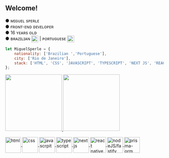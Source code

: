 ## Welcome!

●  ᴍɪɢᴜᴇʟ sᴘᴇʀʟᴇ <br>
●  ғʀᴏɴᴛ-ᴇɴᴅ ᴅᴇᴠᴇʟᴏᴘᴇʀ <br>
●  16 ʏᴇᴀʀs ᴏʟᴅ <br>
●  ʙʀᴀᴢɪʟɪᴀɴ <img height="22em" align="center" src="https://em-content.zobj.net/thumbs/120/apple/354/flag-brazil_1f1e7-1f1f7.png"/> | ᴘᴏʀᴛᴜɢᴜᴇsᴇ <img height="22em" align="center" src="https://em-content.zobj.net/thumbs/120/google/350/flag-portugal_1f1f5-1f1f9.png"/> <br> 

```javascript
let MiguelSperle = {
    nationality: ['Brazilian ','Portuguese'],
    city: ['Rio de Janeiro'],
    stack: ['HTML', 'CSS', 'JAVASCRIPT', 'TYPESCRIPT', 'NEXT JS', 'REACT NATIVE/EXPO', 'NODE JS/FASTIFY', 'PRISMA-ORM'],
};
```

<div>
<a href="https://github.com/seu-usuário-aqui">
<img height="180em" src="https://github-readme-stats.vercel.app/api?username=MiguelSperle&show_icons=true&theme=dark&include_all_commits=true&count_private=true"/>
<img height="180em" src="https://github-readme-stats.vercel.app/api/top-langs/?username=MiguelSperle&layout=compact&langs_count=7&theme=dark"/>
</div>


<div style="display: inline_block"><br>
 <img align="center" height="50" width="50"  src="https://camo.githubusercontent.com/b52b596c0248c165211ad8114cd125af5b8d0adf336eabd8dd2ed36a04bd60f9/68747470733a2f2f7865737175652e726f636b6574736561742e6465762f706c6174666f726d2f746563682f68746d6c352e737667" alt="html" />
 <img align="center" height="50" width="50" 
    src="https://camo.githubusercontent.com/3fff85b7541f973fb7f449c61e7777c0c861af322e72f35053131d4c99fd1e2e/68747470733a2f2f7865737175652e726f636b6574736561742e6465762f706c6174666f726d2f746563682f637373332e737667" alt="css" />
 <img align="center" height="50" width="50" src="https://camo.githubusercontent.com/c831e3a6be7677e1f417b4b78d2abf5d44cf39082c695aae40ac07f860e5ce2a/68747470733a2f2f7865737175652e726f636b6574736561742e6465762f706c6174666f726d2f746563682f6a6176617363726970742e737667" alt="javascrpit" />
 <img align="center" height="50" width="50" src="https://camo.githubusercontent.com/352d651477cc38165814eac34fefda1f6daf02e856d0b8f9b6c60f13775da18b/68747470733a2f2f7865737175652e726f636b6574736561742e6465762f706c6174666f726d2f746563682f747970657363726970742e737667" alt="typescript" />
 <img align="center" height="50" width="50" src="https://camo.githubusercontent.com/0a924388bd6b79748978b48e33005a91c213d9a0fa304406c4c8c406b80e1e71/68747470733a2f2f7865737175652e726f636b6574736561742e6465762f706c6174666f726d2f746563682f6e6578746a732e737667"  alt="next js"  />
 <img align="center" height="50" width="50" src="https://camo.githubusercontent.com/1890627725a06fa1a51c9080a81cbf68c0931eea112c9549d43e9987693cc575/68747470733a2f2f7865737175652e726f636b6574736561742e6465762f706c6174666f726d2f746563682f72656163746a732e737667" alt="react native" />
 <img align="center" height="50" width="50" src="https://camo.githubusercontent.com/f6b50b4c77b9b4956d2f4e1fd1398424cd95365c53953274ed10e0ce41b8d8b4/68747470733a2f2f7865737175652e726f636b6574736561742e6465762f706c6174666f726d2f746563682f313638333636323236393939392e706e67" alt="nodeJS/fastify" />
<img align="center" width="50" height="50" src="https://img.icons8.com/ios/50/prisma-orm.png" alt="prisma-orm"/>
</div>
 
    

